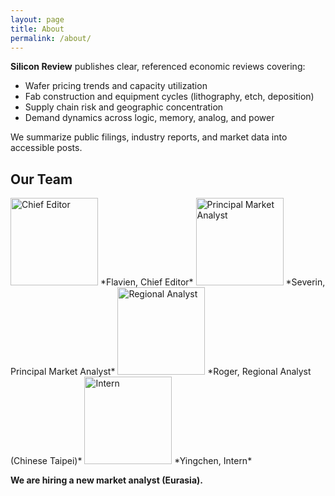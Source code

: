 ```yaml
---
layout: page
title: About
permalink: /about/
---
```


**Silicon Review** publishes clear, referenced economic reviews covering:
- Wafer pricing trends and capacity utilization
- Fab construction and equipment cycles (lithography, etch, deposition)
- Supply chain risk and geographic concentration
- Demand dynamics across logic, memory, analog, and power

We summarize public filings, industry reports, and market data into accessible posts.

## Our Team


<img src="{{ '/assets/images/chief-editor.png' | relative_url }}" alt="Chief Editor" width="140" />
*Flavien, Chief Editor*

<img src="{{ '/assets/images/market-analyst.png' | relative_url }}" alt="Principal Market Analyst" width="140" />
*Severin, Principal Market Analyst*

<img src="{{ '/assets/images/regional-analyst.jpg' | relative_url }}" alt="Regional Analyst" width="140" />
*Roger, Regional Analyst (Chinese Taipei)*

<img src="{{ '/assets/images/intern.png' | relative_url }}" alt="Intern" width="140" />
*Yingchen, Intern*


**We are hiring a new market analyst (Eurasia).**
